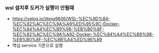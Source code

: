 
### wsl 설치후 도커가 실행이 안될때

- https://velog.io/@pjg9606/WSL-%EC%9D%84-%EC%82%AC%EC%9A%A9%ED%95%9C-Docker-%EC%84%A4%EC%B9%98-%EB%B0%8F-%EC%82%AC%EC%9A%A92-Docker-%EC%84%A4%EC%B9%98-%EB%B0%8F-%EC%8B%A4%ED%96%89
- 핵심 service 기준으로 실행



